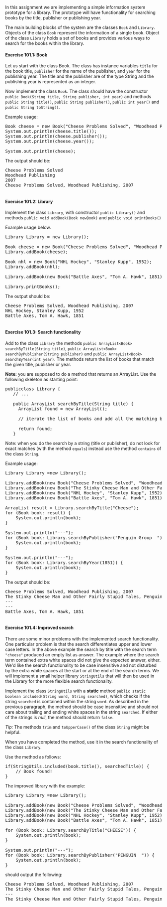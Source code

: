 In this assignment we are implementing a simple information system prototype for a library. The
prototype will have functionality for searching books by the title, publisher or publishing
year.

The main building blocks of the system are the classes `Book` and
`Library`. Objects of the class `Book` represent the information of a single
book. Object of the class `Library` holds a set of books and provides various ways to
search for the books within the library.

#### Exercise 101.1: Book

Let us start with the class Book. The class has instance variables `title` for the
book title, `publisher` for the name of the publisher, and `year`
for the publishing year. The title and the publisher are of the type String and the publishing year
is represented as an integer.

Now implement the class `Book`. The class should have the constructor `public
Book(String title, String publisher, int year)` and methods `public String
title()`, `public String publisher()`, `public int year()` and
`public String toString()`.

Example usage:

<pre class="sh_java sh_sourceCode">
Book cheese = new Book("Cheese Problems Solved", "Woodhead Publishing", 2007);
System.out.println(cheese.title());
System.out.println(cheese.publisher());
System.out.println(cheese.year());

System.out.println(cheese);
</pre>

The output should be:

<pre>
Cheese Problems Solved
Woodhead Publishing
2007
Cheese Problems Solved, Woodhead Publishing, 2007

</pre>

#### Exercise 101.2: Library

Implement the class `Library`, with constructor `public Library()` and
methods `public void addBook(Book newBook)` and `public void
printBooks()`

Example usage below.

<pre class="sh_java sh_sourceCode">
Library Library = new Library();

Book cheese = new Book("Cheese Problems Solved", "Woodhead Publishing", 2007);
Library.addBook(cheese);

Book nhl = new Book("NHL Hockey", "Stanley Kupp", 1952);
Library.addBook(nhl);

Library.addBook(new Book("Battle Axes", "Tom A. Hawk", 1851));

Library.printBooks();
</pre>

The output should be:

<pre>
Cheese Problems Solved, Woodhead Publishing, 2007
NHL Hockey, Stanley Kupp, 1952
Battle Axes, Tom A. Hawk, 1851

</pre>

#### Exercise 101.3: Search functionality

Add to the class `Library` the methods `public ArrayList<Book>
searchByTitle(String title)`, `public ArrayList<Book> searchByPublisher(String
publisher)` and `public ArrayList<Book> searchByYear(int year)`. The methods
return the list of books that match the given title, publisher or year.

**Note:** you are supposed to do a method that returns an ArrayList. Use the following
skeleton as starting point:

<pre class="sh_java sh_sourceCode">
publicclass Library {
   // ...

   public ArrayList<Book> searchByTitle(String title) {
     ArrayList<Book> found = new ArrayList<Book>();

     // iterate the list of books and add all the matching books to the list found

     return found;
   }
</pre>

Note: when you do the search by a string (title or publisher), do not look for exact matches
(with the method `equals`) instead use the method `contains` of the class
`String`.

Example usage:

<pre class="sh_java sh_sourceCode">
Library Library =new Library();

Library.addBook(new Book("Cheese Problems Solved", "Woodhead Publishing", 2007));
Library.addBook(new Book("The Stinky Cheese Man and Other Fairly Stupid Tales", "Penguin Group", 1992));
Library.addBook(new Book("NHL Hockey", "Stanley Kupp", 1952));
Library.addBook(new Book("Battle Axes", "Tom A. Hawk", 1851));

ArrayList<Book> result = Library.searchByTitle("Cheese");
for (Book book: result) {
    System.out.println(book);
}

System.out.println("---");
for (Book book: Library.searchByPublisher("Penguin Group  ")) {
    System.out.println(book);
}

System.out.println("---");
for (Book book: Library.searchByYear(1851)) {
    System.out.println(book);
}
</pre>

The output should be:

<pre>
Cheese Problems Solved, Woodhead Publishing, 2007
The Stinky Cheese Man and Other Fairly Stupid Tales, Penguin Group, 1992
---
---
Battle Axes, Tom A. Hawk, 1851

</pre>

#### Exercise 101.4: Improved search

There are some minor problems with the implemented search functionality. One particular problem
is that the search differentiates upper and lower case letters. In the above example the search by
title with the search term `"cheese"` produced an empty list as answer.
The example where the search term contained extra white spaces did not give the expected answer, either.
We'd like the search functionality to be case insensitive and not disturbed by the extra white
spaces at the start or at the end of the search terms. We will implement a small helper library
`StringUtils` that will then be used in the Library for the more flexible search
functionality.

Implement the class `StringUtils` with a **static** method `public
static boolean included(String word, String searched)`, which checks if the string
`searched` is contained within the string `word`. As described in the
previous paragraph, the method should be case insensitive and should not care about trailing and
ending white spaces in the string `searched`. If either of the strings is _null_,
the method should return `false`.

_Tip:_ The methods `trim` and `toUpperCase()` of the class
`String` might be helpful.

When you have completed the method, use it in the search functionality of the class
`Library`.

Use the method as follows:

<pre class="sh_java sh_sourceCode">
if(StringUtils.included(book.title(), searchedTitle)) {
    // Book found!
}
</pre>

The improved library with the example:

<pre class="sh_java sh_sourceCode">
Library Library =new Library();

Library.addBook(new Book("Cheese Problems Solved", "Woodhead Publishing", 2007));
Library.addBook(new Book("The Stinky Cheese Man and Other Fairly Stupid Tales", "Penguin Group", 1992));
Library.addBook(new Book("NHL Hockey", "Stanley Kupp", 1952));
Library.addBook(new Book("Battle Axes", "Tom A. Hawk", 1851));

for (Book book: Library.searchByTitle("CHEESE")) {
    System.out.println(book);
}

System.out.println("---");
for (Book book: Library.searchByPublisher("PENGUIN  ")) {
    System.out.println(book);
}
</pre>

should output the following:

<pre>
Cheese Problems Solved, Woodhead Publishing, 2007
The Stinky Cheese Man and Other Fairly Stupid Tales, Penguin Group, 1992
---
The Stinky Cheese Man and Other Fairly Stupid Tales, Penguin Group, 1992
</pre>